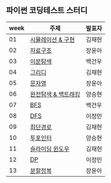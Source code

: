 ## 파이썬 코딩테스트 스터디
| week | 주제 | 발표자|
| ------ | --------| ------------ |
| 01 | [시뮬레이션 & 구현](https://github.com/hun-jae/189Python/tree/main/week1) | 김재헌 |
| 02 | [자료구조](https://github.com/hun-jae/189Python/tree/main/week2) | 장윤아 |
| 03 | [이분탐색]() | 백건우 |
| 04 | [그리디]() | 김재헌 |
| 05 | [문자열]() | 장윤아 |
| 06 | [완전탐색 & 백트래킹]() | 양승현 |
| 07 | [BFS]() | 백건우 |
| 08 | [DFS]() | 이정민 |
| 09 | [최단경로]() | 김재헌 |
| 10 | [투포인터]() | 양승현 |
| 11 | [슬라이딩 윈도우]() | 김재헌 |
| 12 | [DP]() | 이정민 |
| 13 | [분할정복]() | 장윤아 |